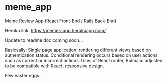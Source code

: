 # meme_app
Meme Review App (React Front-End / Rails Back-End)

Heroku link: https://memes-app.herokuapp.com/

Update to readme doc coming soon...

Basicsally:
Single page application, rendering different views based on authentication status. 
Conditional rendering occurs based on user actions such as correct or incorrect actions.
Uses of React router, Bulma.io adjusted to be compatible with React, responsive design. 

Few easter eggs...
